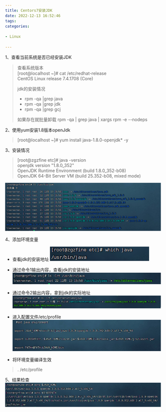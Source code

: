 ```yaml
---
title: Centors7安装JDK
date: 2022-12-13 16:52:46
tags:
categories:

- Linux

---
```


1、查看当前系统是否已经安装JDK
> 查看系统版本  
> [root@localhost ~]# cat /etc/redhat-release   
> CentOS Linux release 7.4.1708 (Core)
>
> jdk的安装情况
> * rpm -qa |grep java
> * rpm -qa |grep jdk
> * rpm -qa |grep gcj
>
> 如果存在就批量卸载
> rpm -qa | grep java | xargs rpm -e --nodeps

<!--more-->

2、使用yum安装1.8版本openJdk
> [root@localhost ~]# yum install java-1.8.0-openjdk* -y

3、安装情况
> [root@zgzfine etc]# java -version  
> openjdk version "1.8.0_352"  
> OpenJDK Runtime Environment (build 1.8.0_352-b08)  
> OpenJDK 64-Bit Server VM (build 25.352-b08, mixed mode)  

![](../images/0009/20221213165943.png)

4、添加环境变量
* 查看jdk的安装地址
![](../images/0009/20221213170130.png)

* 通过命令1输出内容，查看jdk的安装地址
![](../images/0009/20221213170219.png)

* 通过命令2输出内容，拿到jdk的实际地址
![](../images/0009/20221213170316.png)

* 进入配置文件/etc/profile
![](../images/0009/20221213170423.png)

* 将环境变量编译生效
> . /etc/profile
> 

5、结果检查
![](../images/0009/20221213170620.png)